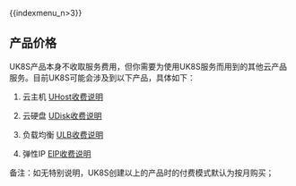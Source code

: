 {{indexmenu_n>3}}
## 产品价格

UK8S产品本身不收取服务费用，但你需要为使用UK8S服务而用到的其他云产品服务。目前UK8S可能会涉及到以下产品，具体如下：

1. 云主机  [UHost收费说明](/compute/uhost/price)

2. 云硬盘  [UDisk收费说明](/storage_cdn/udisk/price)

3. 负载均衡   [ULB收费说明](/network/ulb/price)

4. 弹性IP    [EIP收费说明](/network/unet/eip_price)

备注：如无特别说明，UK8S创建以上的产品时的付费模式默认为按月购买；